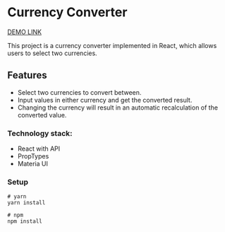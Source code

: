 # Currency Converter
[DEMO LINK]( https://zinchenko-anastasiia.github.io/currency_converter/)

This project is a currency converter implemented in React, which allows users to select two currencies.

## Features

- Select two currencies to convert between.
- Input values in either currency and get the converted result.
- Changing the currency will result in an automatic recalculation of the converted value.

### Technology stack:

- React with API
- PropTypes
- Materia UI

### Setup

```
# yarn
yarn install

# npm
npm install
```
